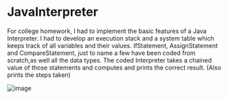 # JavaInterpreter
For college homework, I had to implement the basic features of a Java Interpreter. 
I had to develop an execution stack and a system table which keeps track of all variables and their values.
IfStatement, AssignStatement and CompareStatement, just to name a few have been coded from scratch,as well all the data types.
The coded Interpreter takes a chained value of those statements and computes and prints the correct result. (Also prints the steps taken) 



![image](https://user-images.githubusercontent.com/72076037/145272745-a43ee153-850c-4342-9c15-00897137fcdf.png)
